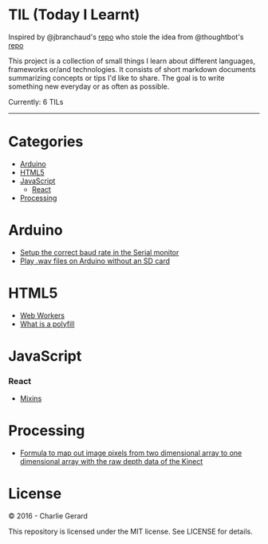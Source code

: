 # TIL (Today I Learnt)

Inspired by @jbranchaud's [repo](https://github.com/jbranchaud/til) who stole the idea from @thoughtbot's [repo](https://github.com/thoughtbot/til)

This project is a collection of small things I learn about different languages, frameworks or/and technologies.
It consists of short markdown documents summarizing concepts or tips I'd like to share.
The goal is to write something new everyday or as often as possible.

Currently: 6 TILs

---

# Categories

* [Arduino](#arduino)
* [HTML5](#html5)
* [JavaScript](#javascript)
  * [React](#react)
* [Processing](#processing)

# Arduino

* [Setup the correct baud rate in the Serial monitor](arduino/baudRateSerialMonitor.md)
* [Play .wav files on Arduino without an SD card](arduino/wavFilesWithoutSdCard.md)

# HTML5

* [Web Workers](html/webWorkers.md)
* [What is a polyfill](html/polyfill.md)

# JavaScript

### React

* [Mixins](javascript/react/mixins.md)

# Processing

* [Formula to map out image pixels from two dimensional array to one dimensional array with the raw depth data of the Kinect](processing/rawDepthPixels.md)


# License

 © 2016 - Charlie Gerard

 This repository is licensed under the MIT license. See LICENSE for details.
